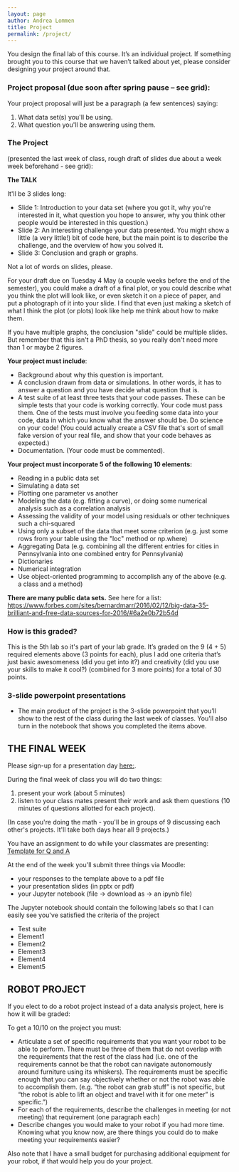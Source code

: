 ```yaml
---
layout: page
author: Andrea Lommen
title: Project 
permalink: /project/
---
```


You design the final lab of this course.  It’s an individual project. If something brought you to this course that we haven’t talked about yet, please consider designing your project around that.

### Project proposal (due soon after spring pause – see grid):
Your project proposal will just be a paragraph (a few sentences) saying:
1) What data set(s) you'll be using.
2) What question you'll be answering using them.

### The Project 
(presented the last week of class, rough draft of slides due about a week 
week beforehand - see grid):

**The TALK**

It'll be 3 slides long:
* Slide 1: Introduction to your data set (where you got it, why you're interested in it, what question you hope to answer, why you think other people would be interested in this question.)
* Slide 2: An interesting challenge your data presented. You might show a little (a very little!) bit of code here, but the main point is to describe the challenge, and the overview of how you solved it.
* Slide 3: Conclusion and graph or graphs.

Not a lot of words on slides, please. 

For your draft due on Tuesday 4 May (a couple weeks before the end of the semester), you could make a draft of a final plot, or you could describe what you think the plot will look like, or even sketch it on a piece of paper, and put a photograph of it into your slide.
I find that even just making a sketch of what I think the plot (or plots) look like help me think about how to make them.

If you have multiple graphs, the conclusion "slide" could be multiple slides.  But remember that this isn't a PhD thesis, so you really don't need more than 1 or maybe 2 figures.


**Your project must include**:
*	Background about why this question is important.
*	A conclusion drawn from data or simulations.  In other words, it has to answer a question and you have decide what question that is.
*	A test suite of at least three tests that your code passes.  These can be simple tests that your code is working correctly.  Your code must pass them.  One of the tests must involve you feeding some data into your code, data in which you know what the answer should be. Do science on your code!  (You could actually create a CSV file that's sort of small fake version of your real file, and show that your code behaves as expected.) 
*	Documentation. (Your code must be commented).

**Your project must incorporate 5 of the following 10 elements:**
*	Reading in a public data set 
*	Simulating a data set
*	Plotting one parameter vs another 
*	Modeling the data (e.g. fitting a curve), or doing some numerical analysis such as a correlation analysis 
*	Assessing the validity of your model using residuals or other techniques such a chi-squared 
*	Using only a subset of the data that meet some criterion (e.g. just some rows from your table using the "loc" method or np.where)
*	Aggregating Data (e.g. combining all the different entries for cities in Pennsylvania into one combined entry for Pennsylvania)
*	Dictionaries
*	Numerical integration
* 	Use object-oriented programming to accomplish any of the above (e.g. a class and a method)

**There are many public data sets.**  See here for a list: https://www.forbes.com/sites/bernardmarr/2016/02/12/big-data-35-brilliant-and-free-data-sources-for-2016/#6a2e0b72b54d

### How is this graded?
This is the 5th lab so it's part of your lab grade. 
It’s graded on the 9 (4 + 5) required elements above (3 points for each), plus I add one criteria that’s just basic awesomeness (did you get into it?) and creativity (did you use your skills to make it cool?) (combined for 3 more points) for a total of 30 points.

### 3-slide powerpoint presentations
*	The main product of the project is the 3-slide powerpoint that you’ll show to the 
rest of the class during the last week of classes.   You'll also turn in the notebook
that shows you completed the items above.

## THE FINAL WEEK

Please sign-up for a presentation day [here:](https://docs.google.com/spreadsheets/d/1X5jyvYeOLBLCTU8l9AzsxTGIirumbHbndwGk5iKjnfA/edit?usp=sharing).

During the final week of class you will do two things:
1) present your work (about 5 minutes)
2) listen to your class mates present their work and ask them questions (10 minutes of questions allotted for
each project).

(In case you're doing the math - you'll be in groups of 9 discussing each other's projects.  It'll take both days
hear all 9 projects.)

You have an assignment to do while your classmates are presenting:
[Template for Q and A](https://docs.google.com/document/d/13B8gXVWKjKFlbleTWplkWegASVQh81IayDm8HNuUzMk/edit?usp=sharing)

At the end of the week you'll submit three things via Moodle:
* your responses to the template above to a pdf file 
* your presentation slides (in pptx or pdf)
* your Jupyter notebook (file -> download as -> an ipynb file)

The Jupyter notebook should contain the following labels so that I can
easily see you've satisfied the criteria of the project
* Test suite
* Element1
* Element2
* Element3
* Element4
* Element5





## ROBOT PROJECT
If you elect to do a robot project instead of a data analysis project, here is how it will be graded:

To get a 10/10 on the project you must:
* Articulate a set of specific requirements that you want your robot to be able to perform.  There must be three of them that do not overlap with the requirements that the rest of the class had (i.e. one of the requirements cannot be that the robot can navigate autonomously around furniture using its whiskers).  The requirements must be specific enough that you can say objectively whether or not the robot was able to accomplish them. (e.g. “the robot can grab stuff” is not specific, but “the robot is able to lift an object and travel with it for one meter” is specific.”)
* For each of the requirements, describe the challenges in meeting (or not meeting) that requirement (one paragraph each)
* Describe changes you would make to your robot if you had more time.  Knowing what you know now, are there things you could do to make meeting your requirements easier? 

Also note that I have a small budget for purchasing additional equipment for your robot, if that would help you do your project. 
